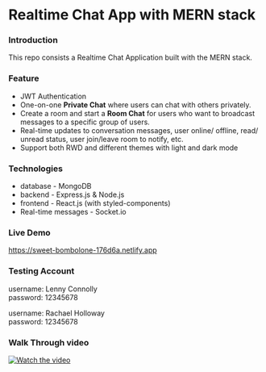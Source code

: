 # Realtime Chat App with MERN stack 

### Introduction
This repo consists a Realtime Chat Application built with the MERN stack.

### Feature
- JWT Authentication
- One-on-one **Private Chat** where users can chat with others privately.
- Create a room and start a **Room Chat** for users who want to broadcast messages to a specific group of users.
- Real-time updates to conversation messages, user online/ offline, read/ unread status, user join/leave room to notify, etc.
- Support both RWD and different themes with light and dark mode

### Technologies
- database - MongoDB
- backend - Express.js & Node.js
- frontend - React.js (with styled-components)
- Real-time messages - Socket.io

### Live Demo
https://sweet-bombolone-176d6a.netlify.app

### Testing Account
username: Lenny Connolly  
password: 12345678  

username: Rachael Holloway  
password: 12345678  

### Walk Through video

[![Watch the video](https://raw.githubusercontent.com/jatinmark/chat-app/main/thumbnail.jpg)](https://raw.githubusercontent.com/jatinmark/chat-app/main/screen-capture.webm)